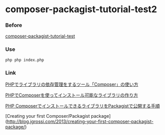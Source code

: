# composer-packagist-tutorial-test2

### Before
[composer-packagist-tutorial-test](https://github.com/richellin/composer-packagist-tutorial-test)

### Use
`php
php index.php
`

### Link
[PHPでライブラリの依存管理をするツール「Composer」の使い方](http://9ensan.com/blog/programming/php/php-composer-dependency-management/)

[PHPでComposerを使ってインストール可能なライブラリの作り方](http://9ensan.com/blog/programming/php/php-composer-library/)

[PHP ComposerでインストールできるライブラリをPackagistで公開する手順](http://9ensan.com/blog/programming/php/php-composer-packagist/)

[Creating your first Composer/Packagist package] (http://blog.jgrossi.com/2013/creating-your-first-composer-packagist-package/)